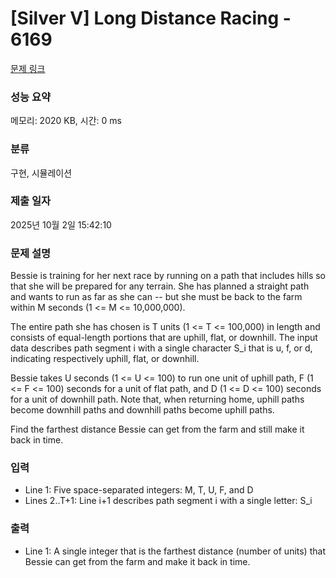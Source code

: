 # [Silver V] Long Distance Racing - 6169 

[문제 링크](https://www.acmicpc.net/problem/6169) 

### 성능 요약

메모리: 2020 KB, 시간: 0 ms

### 분류

구현, 시뮬레이션

### 제출 일자

2025년 10월 2일 15:42:10

### 문제 설명

<p>Bessie is training for her next race by running on a path that includes hills so that she will be prepared for any terrain. She has planned a straight path and wants to run as far as she can -- but she must be back to the farm within M seconds (1 <= M <= 10,000,000).</p>

<p>The entire path she has chosen is T units (1 <= T <= 100,000) in length and consists of equal-length portions that are uphill, flat, or downhill. The input data describes path segment i with a single character S_i that is u, f, or d, indicating respectively uphill, flat, or downhill.</p>

<p>Bessie takes U seconds (1 <= U <= 100) to run one unit of uphill path, F (1 <= F <= 100) seconds for a unit of flat path, and D (1 <= D <= 100) seconds for a unit of downhill path.  Note that, when returning home, uphill paths become downhill paths and downhill paths become uphill paths.</p>

<p>Find the farthest distance Bessie can get from the farm and still make it back in time.</p>

### 입력 

 <ul>
	<li>Line 1: Five space-separated integers: M, T, U, F, and D</li>
	<li>Lines 2..T+1: Line i+1 describes path segment i with a single letter: S_i</li>
</ul>

<p> </p>

### 출력 

 <ul>
	<li>Line 1: A single integer that is the farthest distance (number of units) that Bessie can get from the farm and make it back in time.</li>
</ul>

<p> </p>


